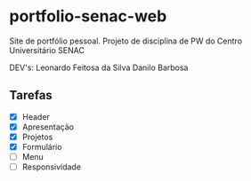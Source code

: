 # portfolio-senac-web
Site de portfólio pessoal. Projeto de disciplina de PW do Centro Universitário SENAC

DEV's: Leonardo Feitosa da Silva
Danilo Barbosa

## Tarefas

- [x] Header 
- [x] Apresentação
- [x] Projetos
- [x] Formulário
- [ ] Menu
- [ ] Responsividade